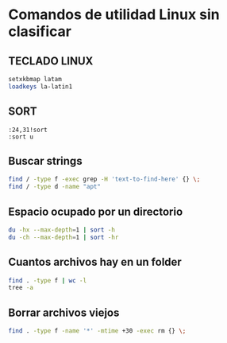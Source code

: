 # Comandos de utilidad Linux sin clasificar

## TECLADO LINUX

```bash
setxkbmap latam
loadkeys la-latin1
```

## SORT

```vim
:24,31!sort
:sort u
```

## Buscar strings

```bash
find / -type f -exec grep -H 'text-to-find-here' {} \;
find / -type d -name "apt" 
```

## Espacio ocupado por un directorio

```bash
du -hx --max-depth=1 | sort -h
du -ch --max-depth=1 | sort -hr
```

## Cuantos archivos hay en un folder

```bash
find . -type f | wc -l
tree -a
```

## Borrar archivos viejos

```bash
find . -type f -name '*' -mtime +30 -exec rm {} \;
```
